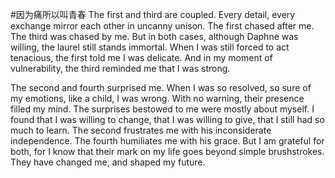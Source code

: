#因为痛所以叫青春
The first and third are coupled. Every detail, every exchange mirror each other  in uncanny unison. The first chased after me. The third was chased by me. But in both cases, although Daphne was willing, the laurel still stands immortal. When I was still forced to act tenacious, the first told me I was delicate. And in my moment of vulnerability, the third reminded me that I was strong.

The second and fourth surprised me. When I was so resolved, so sure of my emotions, like a child, I was wrong. With no warning, their presence filled my mind. The surprises bestowed to me were mostly about myself. I found that I was willing to change, that I was willing to give, that I still had so much to learn. The second frustrates me with his inconsiderate independence. The fourth humiliates me with his grace. But I am grateful for both, for I know that their mark on my life goes beyond simple brushstrokes. They have changed me, and shaped my future.